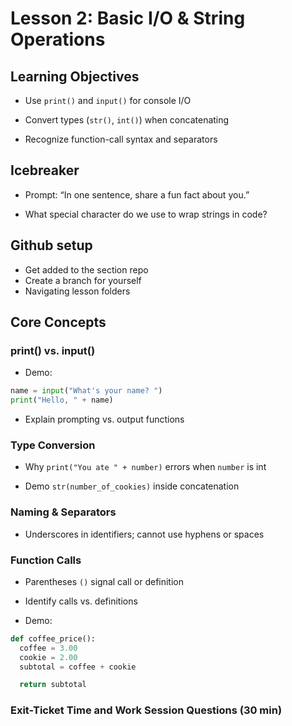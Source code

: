 # Lesson 2: Basic I/O & String Operations

## Learning Objectives

- Use `print()` and `input()` for console I/O

- Convert types (`str()`, `int()`) when concatenating

- Recognize function-call syntax and separators


## Icebreaker 

- Prompt: “In one sentence, share a fun fact about you.”

- What special character do we use to wrap strings in code?

## Github setup 

- Get added to the section repo
- Create a branch for yourself
- Navigating lesson folders

## Core Concepts 

### print() vs. input() 

- Demo:
``` python
name = input("What's your name? ")
print("Hello, " + name)
```
- Explain prompting vs. output functions

### Type Conversion 

- Why `print("You ate " + number)` errors when `number` is int

- Demo `str(number_of_cookies)` inside concatenation

### Naming & Separators

- Underscores in identifiers; cannot use hyphens or spaces

### Function Calls

- Parentheses `()` signal call or definition

- Identify calls vs. definitions

- Demo:
```python
def coffee_price():
  coffee = 3.00
  cookie = 2.00
  subtotal = coffee + cookie

  return subtotal
```

### Exit-Ticket Time and Work Session Questions (30 min)

